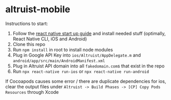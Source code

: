 # altruist-mobile

Instructions to start:
1. Follow the [react native start up guide](https://facebook.github.io/react-native/docs/getting-started) and install needed stuff (optimally, React Native CLI, iOS and Android)
2. Clone this repo
3. Run `npm install` in root to install node modules
4. Plug in Google API Key into `ios/Altruist/AppDelegate.m` and `android/app/src/main/AndroidManifest.xml`
5. Plug in Altruist API domain into all `fakedomain.com`s that exist in the repo
6. Run `npx react-native run-ios` or `npx react-native run-android`

If Cocoapods causes some error / there are duplicate dependencies for ios, clear the output files under `Altruist -> Build Phases -> [CP] Copy Pods Resources` through Xcode